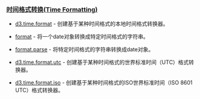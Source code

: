 ### [](https://github.com/mbostock/d3/wiki/Api%E5%8F%82%E8%80%83#%E6%97%B6%E9%97%B4%E6%A0%BC%E5%BC%8F%E8%BD%AC%E6%8D%A2time-formatting)[时间格式转换(Time Formatting)](https://github.com/mbostock/d3/wiki/Time-Formatting)

*   [d3.time.format](https://github.com/mbostock/d3/wiki/Time-Formatting#wiki-format)&nbsp;- 创建基于某种时间格式的本地时间格式转换器。

*   [format](https://github.com/mbostock/d3/wiki/Time-Formatting#wiki-_format)&nbsp;- 将一个date对象转换成特定时间格式的字符串。

*   [format.parse](https://github.com/mbostock/d3/wiki/Time-Formatting#wiki-parse)&nbsp;- 将特定时间格式的字符串转换成date对象。

*   [d3.time.format.utc](https://github.com/mbostock/d3/wiki/Time-Formatting#wiki-format_utc)&nbsp;- 创建基于某种时间格式的世界标准时间（UTC）格式转换器。

*   [d3.time.format.iso](https://github.com/mbostock/d3/wiki/Time-Formatting#wiki-format_iso)&nbsp;- 创建基于某种时间格式的ISO世界标准时间（ISO 8601 UTC）格式转换器。